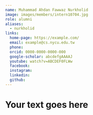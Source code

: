 ```yaml
---
name: Muhammad Ahdan Fawwaz Nurkholid 
image: images/members/intern10704.jpg 
role: alumni
aliases:
  - nurkholid
links:
  home-page: https://example.com/
  email: example@cs.nycu.edu.tw
  phone: 
  orcid: 0000-0000-0000-000
  google-scholar: abcdefgAAAAJ
  youtube: watch?v=ABCDEF0FLWw
  facebook:
  instagram:
  linkedin:
  github:
---
```

# Your text goes here
